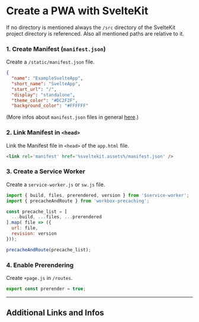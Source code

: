 # Create a PWA with SvelteKit

If no directory is mentioned always the `/src` directory of the SvelteKit project directory is referenced. Also all mentioned paths are relative to it.

### 1. Create Manifest (`manifest.json`)

Create a `/static/manifest.json` file. 

```json
{
  "name": "ExampleSvelteApp",
  "short_name": "SvelteApp",
  "start_url": "/",
  "display": "standalone",
  "theme_color": "#DC2F2F",
  "background_color": "#FFFFFF"
```

(More infos about `manifest.json` files in general [here](https://developer.mozilla.org/en-US/docs/Web/Progressive_web_apps/Manifest).)

### 2. Link Manifest in `<head>`

Link the Manifest file in `<head>` of the `app.html` file.

```html
<link rel='manifest' href='%sveltekit.assets%/manifest.json' />
```

### 3. Create a Service Worker

Create a `service-worker.js` or `sw.js` file.

```js
import { build, files, prerendered, version } from '$service-worker';
import { precacheAndRoute } from 'workbox-precaching';

const precache_list = [
  ...build, ...files, ...prerendered
].map( file => ({
  url: file,
  revision: version
}));

precacheAndRoute(precache_list);
```

### 4. Enable Prerendering

Create `+page.js` in `/routes`.

```js
export const prerender = true;
```
---

## Additional Links and Infos
